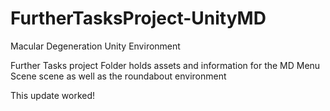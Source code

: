# FurtherTasksProject-UnityMD
Macular Degeneration Unity Environment

Further Tasks project Folder holds assets and information for the MD Menu Scene scene as well as the roundabout environment

This update worked!
